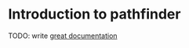 # Introduction to pathfinder

TODO: write [great documentation](http://jacobian.org/writing/what-to-write/)
